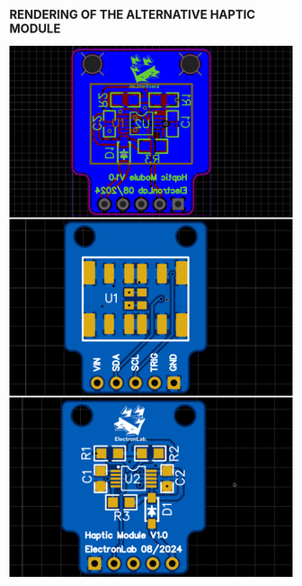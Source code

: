 ## RENDERING OF THE ALTERNATIVE HAPTIC MODULE
![KLOR layouts](/docs/images/Klor_1.4_picture10.png)
![KLOR layouts](/docs/images/Klor_1.4_picture11.png)
![KLOR layouts](/docs/images/Klor_1.4_picture12.png)
